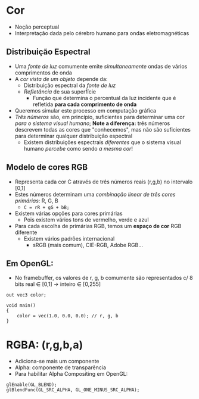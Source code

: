 # Cor
- Noção perceptual
- Interpretação dada pelo cérebro humano para ondas eletromagnéticas

## Distribuição Espectral
- Uma *fonte de luz* comumente emite *simultaneamente* ondas de vários comprimentos de onda
- A *cor vista de um objeto* depende da:
	- Distribuição espectral da *fonte de luz*
	- *Refletância* de sua superfície
		- Função que determina o percentual da luz incidente que é refletida **para cada comprimento de onda**
- Queremos simular este processo em computação gráfica
- *Três números* são, em princípio, suficientes para determinar uma cor *para o sistema visual humano*; **Note a diferença:** três números descrevem todas as cores que "conhecemos", mas não são suficientes para determinar qualquer distribuição espectral
	- Existem distribuições espectrais *diferentes* que o sistema visual humano *percebe* como sendo *a mesma cor*!
	
## Modelo de cores RGB
- Representa cada cor C através de três números reais (r,g,b) no intervalo [0,1]
- Estes números determinam uma *combinação linear de três cores primárias*: R, G, B
	- `C = rR + gG + bB;`
- Existem várias opções para cores primárias
	- Pois existem vários tons de vermelho, verde e azul
- Para cada escolha de primárias RGB, temos um **espaço de cor** RGB diferente
	- Existem vários padrões internacional
		- sRGB (mais comum), CIE-RGB, Adobe RGB...
		
## Em OpenGL:

- No framebuffer, os valores de r, g, b comumente são representados c/ 8 bits real ∈ [0,1] -> inteiro ∈ [0,255]
```
out vec3 color;

void main()
{
	color = vec(1.0, 0.0, 0.0); // r, g, b
}
```

# RGBA: (r,g,b,a)
- Adiciona-se mais um componente
- Alpha: componente de transparência
- Para habilitar Alpha Compositing em OpenGL:
```
glEnable(GL_BLEND);
glBlendFunc(GL_SRC_ALPHA, GL_ONE_MINUS_SRC_ALPHA);
```

